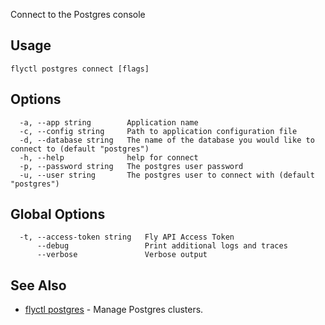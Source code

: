 Connect to the Postgres console


## Usage
~~~
flyctl postgres connect [flags]
~~~

## Options

~~~
  -a, --app string        Application name
  -c, --config string     Path to application configuration file
  -d, --database string   The name of the database you would like to connect to (default "postgres")
  -h, --help              help for connect
  -p, --password string   The postgres user password
  -u, --user string       The postgres user to connect with (default "postgres")
~~~

## Global Options

~~~
  -t, --access-token string   Fly API Access Token
      --debug                 Print additional logs and traces
      --verbose               Verbose output
~~~

## See Also

* [flyctl postgres](/docs/flyctl/postgres/)	 - Manage Postgres clusters.

